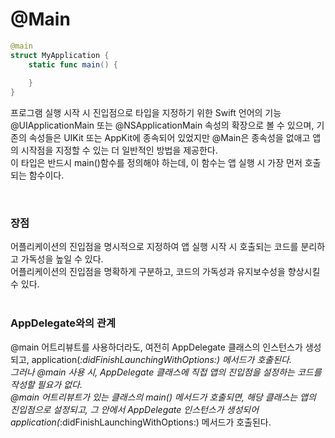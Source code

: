 # @Main

```swift
@main
struct MyApplication {
	static func main() {
	
	}
}
```

프로그램 실행 시작 시 진입점으로 타입을 지정하기 위한 Swift 언어의 기능<br>
@UIApplicationMain 또는 @NSApplicationMain 속성의 확장으로 볼 수 있으며, 기존의 속성들은 UIKit 또는 AppKit에 종속되어 있었지만 @Main은 종속성을 없애고 앱의 시작점을 지정할 수 있는 더 일반적인 방법을 제공한다.<br>
이 타입은 반드시 main()함수를 정의해야 하는데, 이 함수는 앱 실행 시 가장 먼저 호출되는 함수이다.<br>

<br>

### 장점
어플리케이션의 진입점을 명시적으로 지정하여 앱 실행 시작 시 호출되는 코드를 분리하고 가독성을 높일 수 있다.<br>
어플리케이션의 진입점을 명확하게 구분하고, 코드의 가독성과 유지보수성을 향상시킬 수 있다.<br> 
<br>

### AppDelegate와의 관계
@main 어트리뷰트를 사용하더라도, 여전히 AppDelegate 클래스의 인스턴스가 생성되고, application(_:didFinishLaunchingWithOptions:) 메서드가 호출된다.<br>
그러나 @main 사용 시, AppDelegate 클래스에 직접 앱의 진입점을 설정하는 코드를 작성할 필요가 없다.<br>
@main 어트리뷰트가 있는 클래스의 main() 메서드가 호출되면, 해당 클래스는 앱의 진입점으로 설정되고, 그 안에서 AppDelegate 인스턴스가 생성되어 application(_:didFinishLaunchingWithOptions:) 메서드가 호출된다.<br>
